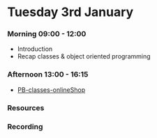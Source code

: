 # Tuesday 3rd January

### Morning 09:00 - 12:00

- Introduction 
- Recap classes & object oriented programming

### Afternoon 13:00 - 16:15

- [PB-classes-onlineShop](https://github.com/DigitalCareerInstitute/PB-classes-onlineShop)

### Resources



### Recording
